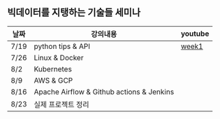 ## 빅데이터를 지탱하는 기술들 세미나 


|날짜|강의내용|youtube|
|---|---|---|
|7/19|python tips & API|[week1](https://www.youtube.com/watch?v=aehxiqKv0Pk)|
|7/26|Linux & Docker||
|8/2|Kubernetes||
|8/9|AWS & GCP||
|8/16|Apache Airflow & Github actions & Jenkins||
|8/23|실제 프로젝트 정리||
